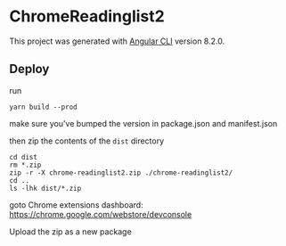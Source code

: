 # ChromeReadinglist2

This project was generated with [Angular CLI](https://github.com/angular/angular-cli) version 8.2.0.

## Deploy

run
```
yarn build --prod
```
make sure you've bumped the version in package.json and manifest.json

then zip the contents of the `dist` directory
```
cd dist
rm *.zip
zip -r -X chrome-readinglist2.zip ./chrome-readinglist2/
cd ..
ls -lhk dist/*.zip
``` 

goto Chrome extensions dashboard: https://chrome.google.com/webstore/devconsole

Upload the zip as a new package
